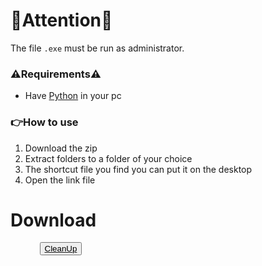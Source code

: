 # 🚨Attention🚨

The file `.exe` must be run as administrator.

### ⚠️Requirements⚠️ <br>
  - Have [Python](https://www.python.org/downloads/) in your pc

### 👉How to use 
1. Download the zip
2. Extract folders to a folder of your choice
3. The shortcut file you find you can put it on the desktop
4. Open the link file

# Download

<a href="https://github.com/Khin-kun/CleanUpDownload/raw/main/CleanUpExe.rar" download>
  <div style="display: flex; align-items: center;">
    <img src="https://github.com/Khin-kun/CleanUpDownload/raw/main/win.png" height="16.5">
    <button style="text-decoration:none; margin-left: 30px;">CleanUp</button>
  </div>
</a>

